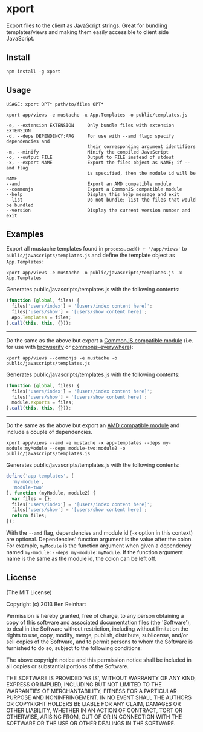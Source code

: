 # xport

Export files to the client as JavaScript strings. Great for bundling templates/views and making them easily accessible to client side JavaScript.

## Install

`npm install -g xport`

## Usage

```
USAGE: xport OPT* path/to/files OPT*

xport app/views -e mustache -x App.Templates -o public/templates.js

-e, --extension EXTENSION     Only bundle files with extension EXTENSION
-d, --deps DEPENDENCY:ARG     For use with --amd flag; specify dependencies and
                              their corresponding argument identifiers
-m, --minify                  Minify the compiled JavaScript
-o, --output FILE             Output to FILE instead of stdout
-x, --export NAME             Export the files object as NAME; if --amd flag
                              is specified, then the module id will be NAME
--amd                         Export an AMD compatible module
--commonjs                    Export a CommonJS compatible module
--help                        Display this help message and exit
--list                        Do not bundle; list the files that would be bundled
--version                     Display the current version number and exit
```

## Examples

Export all mustache templates found in `process.cwd() + '/app/views'` to `public/javascripts/templates.js` and define the template object as `App.Templates`:

```
xport app/views -e mustache -o public/javascripts/templates.js -x App.Templates
```

Generates public/javascripts/templates.js with the following contents:

```javascript
(function (global, files) {
  files['users/index'] = '[users/index content here]';
  files['users/show'] = '[users/show content here]';
  App.Templates = files;
}.call(this, this, {}));
```

<hr />

Do the same as the above but export a [CommonJS compatible module](http://wiki.commonjs.org/wiki/CommonJS) (i.e. for use with [browserify](https://github.com/substack/node-browserify) or [commonjs-everywhere](https://github.com/michaelficarra/commonjs-everywhere)):

```
xport app/views --commonjs -e mustache -o public/javascripts/templates.js
```

Generates public/javascripts/templates.js with the following contents:

```javascript
(function (global, files) {
  files['users/index'] = '[users/index content here]';
  files['users/show'] = '[users/show content here]';
  module.exports = files;
}.call(this, this, {}));
```

<hr />

Do the same as the above but export an [AMD compatible module](http://requirejs.org/docs/api.html#define) and include a couple of dependencies.

```
xport app/views --amd -e mustache -x app-templates --deps my-module:myModule --deps module-two:module2 -o public/javascripts/templates.js
```

Generates public/javascripts/templates.js with the following contents:

```javascript
define('app-templates', [
  'my-module',
  'module-two'
], function (myModule, module2) {
  var files = {};
  files['users/index'] = '[users/index content here]';
  files['users/show'] = '[users/show content here]';
  return files;
});
```

With the `--amd` flag, dependencies and module id (`-x` option in this context) are optional. Dependencies' function argument is the value after the colon. For example, `myModule` is the function argument when given a dependency named `my-module`: `--deps my-module:myModule`. If the function argument name is the same as the module id, the colon can be left off.


## License

(The MIT License)

Copyright (c) 2013 Ben Reinhart

Permission is hereby granted, free of charge, to any person obtaining
a copy of this software and associated documentation files (the
'Software'), to deal in the Software without restriction, including
without limitation the rights to use, copy, modify, merge, publish,
distribute, sublicense, and/or sell copies of the Software, and to
permit persons to whom the Software is furnished to do so, subject to
the following conditions:

The above copyright notice and this permission notice shall be
included in all copies or substantial portions of the Software.

THE SOFTWARE IS PROVIDED 'AS IS', WITHOUT WARRANTY OF ANY KIND,
EXPRESS OR IMPLIED, INCLUDING BUT NOT LIMITED TO THE WARRANTIES OF
MERCHANTABILITY, FITNESS FOR A PARTICULAR PURPOSE AND NONINFRINGEMENT.
IN NO EVENT SHALL THE AUTHORS OR COPYRIGHT HOLDERS BE LIABLE FOR ANY
CLAIM, DAMAGES OR OTHER LIABILITY, WHETHER IN AN ACTION OF CONTRACT,
TORT OR OTHERWISE, ARISING FROM, OUT OF OR IN CONNECTION WITH THE
SOFTWARE OR THE USE OR OTHER DEALINGS IN THE SOFTWARE.